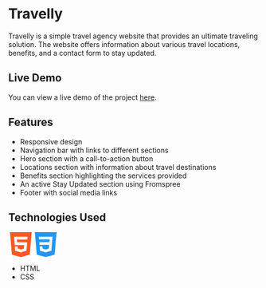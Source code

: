 # Travelly

Travelly is a simple travel agency website that provides an ultimate traveling solution. The website offers information about various travel locations, benefits, and a contact form to stay updated.

## Live Demo

You can view a live demo of the project [here](https://shoebhamim.github.io/travelly/).

## Features

- Responsive design
- Navigation bar with links to different sections
- Hero section with a call-to-action button
- Locations section with information about travel destinations
- Benefits section highlighting the services provided
- An active Stay Updated section using Fromspree
- Footer with social media links

## Technologies Used
<div style="display: flex; ">
  <img src="./img/html-5.png" alt="HTML" width="50" height="50">
  <img src="./img/css.png" alt="CSS" width="50" height="50">
</div>

- HTML
- CSS
